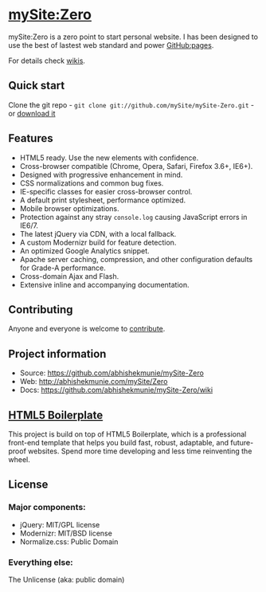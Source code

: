 # [mySite:Zero](http://abhishekmunie.com/mySite/Zero)

mySite:Zero is a zero point to start personal website. I has been designed to use the best of lastest web standard and power [GitHub:pages](https://pages.github.com).

For details check [wikis](https://github.com/abhishekmunie/mySite-Zero/wiki).


## Quick start

Clone the git repo - `git clone git://github.com/mySite/mySite-Zero.git` - or [download it](https://github.com/mySite/mySite-Zero/zipball/master)


## Features

* HTML5 ready. Use the new elements with confidence.
* Cross-browser compatible (Chrome, Opera, Safari, Firefox 3.6+, IE6+).
* Designed with progressive enhancement in mind.
* CSS normalizations and common bug fixes.
* IE-specific classes for easier cross-browser control.
* A default print stylesheet, performance optimized.
* Mobile browser optimizations.
* Protection against any stray `console.log` causing JavaScript errors in IE6/7.
* The latest jQuery via CDN, with a local fallback.
* A custom Modernizr build for feature detection.
* An optimized Google Analytics snippet.
* Apache server caching, compression, and other configuration defaults for Grade-A performance.
* Cross-domain Ajax and Flash.
* Extensive inline and accompanying documentation.


## Contributing

Anyone and everyone is welcome to [contribute](https://github.com/mySite/mySite-Zero/wiki/contribute).


## Project information

* Source: https://github.com/abhishekmunie/mySite-Zero
* Web: http://abhishekmunie.com/mySite/Zero
* Docs: https://github.com/abhishekmunie/mySite-Zero/wiki

## [HTML5 Boilerplate](http://html5boilerplate.com)

This project is build on top of HTML5 Boilerplate, which is a professional front-end template that helps you build fast, robust, adaptable, and future-proof websites. Spend more time developing and less time reinventing the wheel.

## License

### Major components:

* jQuery: MIT/GPL license
* Modernizr: MIT/BSD license
* Normalize.css: Public Domain

### Everything else:

The Unlicense (aka: public domain)
